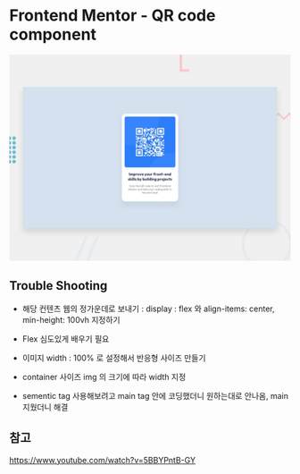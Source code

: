 # Frontend Mentor - QR code component

![Design preview for the QR code component coding challenge](./design/desktop-preview.jpg)

## Trouble Shooting

- 해당 컨텐츠 웹의 정가운데로 보내기 : display : flex 와 align-items: center, min-height: 100vh 지정하기

- Flex 심도있게 배우기 필요

- 이미지 width : 100% 로 설정해서 반응형 사이즈 만들기

- container 사이즈 img 의 크기에 따라 width 지정

- sementic tag 사용해보려고 main tag 안에 코딩했더니 원하는대로 안나옴, main 지웠더니 해결



## 참고

https://www.youtube.com/watch?v=5BBYPntB-GY

